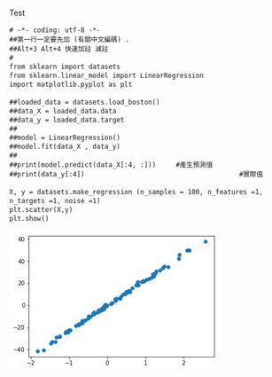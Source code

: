 Test

    # -*- coding: utf-8 -*-
    ##第一行一定要先加 (有關中文編碼) .
    ##Alt+3 Alt+4 快速加註 減註
    #
    from sklearn import datasets
    from sklearn.linear_model import LinearRegression
    import matplotlib.pyplot as plt

    ##loaded_data = datasets.load_boston()
    ##data_X = loaded_data.data
    ##data_y = loaded_data.target
    ##
    ##model = LinearRegression()
    ##model.fit(data_X , data_y)
    ##
    ##print(model.predict(data_X[:4, :]))     #產生預測值
    ##print(data_y[:4])                                       #實際值

    X, y = datasets.make_regression (n_samples = 100, n_features =1, n_targets =1, noise =1)
    plt.scatter(X,y)
    plt.show()

![Graph](https://github.com/AntiAir/SciKit-Learn/blob/master/regression.png?raw=true)
